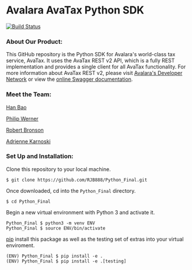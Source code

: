 # Avalara AvaTax Python SDK
[![Build Status](https://travis-ci.org/RJB888/Python_Final.svg?branch=mon)](https://travis-ci.org/RJB888/Python_Final)

### About Our Product:
This GitHub repository is the Python SDK for Avalara's world-class tax service, AvaTax.  It uses the AvaTax REST v2 API, which is a fully REST implementation and provides a single client for all AvaTax functionality.  For more information about AvaTax REST v2, please visit [Avalara's Developer Network](http://developer.avalara.com/) or view the [online Swagger documentation](https://sandbox-rest.avatax.com/swagger/ui/index.html).



### Meet the Team:

[Han Bao](https://github.com/han8909227)

[Philip Werner](https://github.com/philipwerner)

[Robert Bronson](https://github.com/RJB888)

[Adrienne Karnoski](https://github.com/adriennekarnoski)

### Set Up and Installation:

Clone this repository to your local machine.
```
$ git clone https://github.com/RJB888/Python_Final.git
```
Once downloaded, cd into the ```Python_Final``` directory.
```
$ cd Python_Final
```
Begin a new virtual environment with Python 3 and activate it.
```
Python_Final $ python3 -m venv ENV
Python_Final $ source ENV/bin/activate
```
[pip](https://pip.pypa.io/en/stable) install this package as well as the testing set of extras into your virtual enviroment.
```
(ENV) Python_Final $ pip install -e .
(ENV) Python_Final $ pip install -e .[testing]
```
